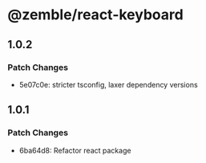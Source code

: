 # @zemble/react-keyboard

## 1.0.2

### Patch Changes

- 5e07c0e: stricter tsconfig, laxer dependency versions

## 1.0.1

### Patch Changes

- 6ba64d8: Refactor react package
